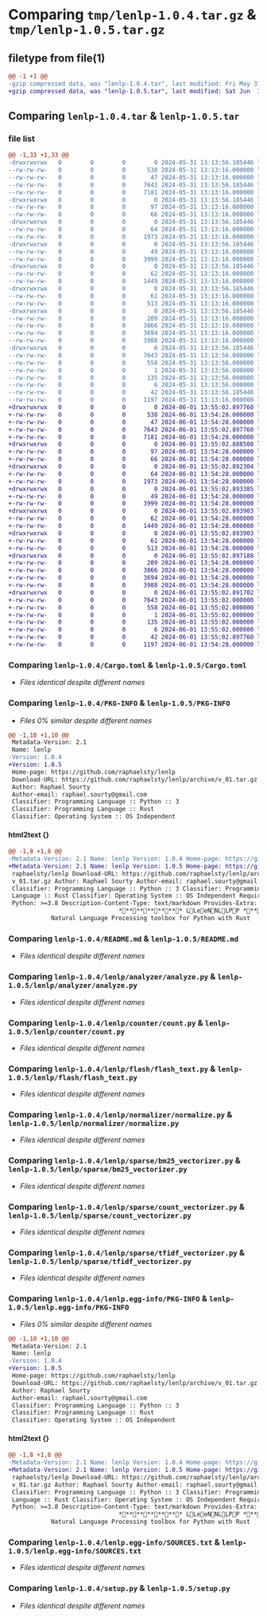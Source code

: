 # Comparing `tmp/lenlp-1.0.4.tar.gz` & `tmp/lenlp-1.0.5.tar.gz`

## filetype from file(1)

```diff
@@ -1 +1 @@
-gzip compressed data, was "lenlp-1.0.4.tar", last modified: Fri May 31 13:13:56 2024, max compression
+gzip compressed data, was "lenlp-1.0.5.tar", last modified: Sat Jun  1 13:55:02 2024, max compression
```

## Comparing `lenlp-1.0.4.tar` & `lenlp-1.0.5.tar`

### file list

```diff
@@ -1,33 +1,33 @@
-drwxrwxrwx   0        0        0        0 2024-05-31 13:13:56.185446 lenlp-1.0.4/
--rw-rw-rw-   0        0        0      538 2024-05-31 13:13:16.000000 lenlp-1.0.4/Cargo.toml
--rw-rw-rw-   0        0        0       47 2024-05-31 13:13:16.000000 lenlp-1.0.4/MANIFEST.in
--rw-rw-rw-   0        0        0     7643 2024-05-31 13:13:56.185446 lenlp-1.0.4/PKG-INFO
--rw-rw-rw-   0        0        0     7181 2024-05-31 13:13:16.000000 lenlp-1.0.4/README.md
-drwxrwxrwx   0        0        0        0 2024-05-31 13:13:56.185446 lenlp-1.0.4/lenlp/
--rw-rw-rw-   0        0        0       97 2024-05-31 13:13:16.000000 lenlp-1.0.4/lenlp/__init__.py
--rw-rw-rw-   0        0        0       66 2024-05-31 13:13:16.000000 lenlp-1.0.4/lenlp/__version__.py
-drwxrwxrwx   0        0        0        0 2024-05-31 13:13:56.185446 lenlp-1.0.4/lenlp/analyzer/
--rw-rw-rw-   0        0        0       64 2024-05-31 13:13:16.000000 lenlp-1.0.4/lenlp/analyzer/__init__.py
--rw-rw-rw-   0        0        0     1973 2024-05-31 13:13:16.000000 lenlp-1.0.4/lenlp/analyzer/analyze.py
-drwxrwxrwx   0        0        0        0 2024-05-31 13:13:56.185446 lenlp-1.0.4/lenlp/counter/
--rw-rw-rw-   0        0        0       49 2024-05-31 13:13:16.000000 lenlp-1.0.4/lenlp/counter/__init__.py
--rw-rw-rw-   0        0        0     3999 2024-05-31 13:13:16.000000 lenlp-1.0.4/lenlp/counter/count.py
-drwxrwxrwx   0        0        0        0 2024-05-31 13:13:56.185446 lenlp-1.0.4/lenlp/flash/
--rw-rw-rw-   0        0        0       62 2024-05-31 13:13:16.000000 lenlp-1.0.4/lenlp/flash/__init__.py
--rw-rw-rw-   0        0        0     1449 2024-05-31 13:13:16.000000 lenlp-1.0.4/lenlp/flash/flash_text.py
-drwxrwxrwx   0        0        0        0 2024-05-31 13:13:56.185446 lenlp-1.0.4/lenlp/normalizer/
--rw-rw-rw-   0        0        0       61 2024-05-31 13:13:16.000000 lenlp-1.0.4/lenlp/normalizer/__init__.py
--rw-rw-rw-   0        0        0      513 2024-05-31 13:13:16.000000 lenlp-1.0.4/lenlp/normalizer/normalize.py
-drwxrwxrwx   0        0        0        0 2024-05-31 13:13:56.185446 lenlp-1.0.4/lenlp/sparse/
--rw-rw-rw-   0        0        0      209 2024-05-31 13:13:16.000000 lenlp-1.0.4/lenlp/sparse/__init__.py
--rw-rw-rw-   0        0        0     3866 2024-05-31 13:13:16.000000 lenlp-1.0.4/lenlp/sparse/bm25_vectorizer.py
--rw-rw-rw-   0        0        0     3694 2024-05-31 13:13:16.000000 lenlp-1.0.4/lenlp/sparse/count_vectorizer.py
--rw-rw-rw-   0        0        0     3988 2024-05-31 13:13:16.000000 lenlp-1.0.4/lenlp/sparse/tfidf_vectorizer.py
-drwxrwxrwx   0        0        0        0 2024-05-31 13:13:56.185446 lenlp-1.0.4/lenlp.egg-info/
--rw-rw-rw-   0        0        0     7643 2024-05-31 13:13:56.000000 lenlp-1.0.4/lenlp.egg-info/PKG-INFO
--rw-rw-rw-   0        0        0      558 2024-05-31 13:13:56.000000 lenlp-1.0.4/lenlp.egg-info/SOURCES.txt
--rw-rw-rw-   0        0        0        1 2024-05-31 13:13:56.000000 lenlp-1.0.4/lenlp.egg-info/dependency_links.txt
--rw-rw-rw-   0        0        0      135 2024-05-31 13:13:56.000000 lenlp-1.0.4/lenlp.egg-info/requires.txt
--rw-rw-rw-   0        0        0        6 2024-05-31 13:13:56.000000 lenlp-1.0.4/lenlp.egg-info/top_level.txt
--rw-rw-rw-   0        0        0       42 2024-05-31 13:13:56.185446 lenlp-1.0.4/setup.cfg
--rw-rw-rw-   0        0        0     1197 2024-05-31 13:13:16.000000 lenlp-1.0.4/setup.py
+drwxrwxrwx   0        0        0        0 2024-06-01 13:55:02.897760 lenlp-1.0.5/
+-rw-rw-rw-   0        0        0      538 2024-06-01 13:54:28.000000 lenlp-1.0.5/Cargo.toml
+-rw-rw-rw-   0        0        0       47 2024-06-01 13:54:28.000000 lenlp-1.0.5/MANIFEST.in
+-rw-rw-rw-   0        0        0     7643 2024-06-01 13:55:02.897760 lenlp-1.0.5/PKG-INFO
+-rw-rw-rw-   0        0        0     7181 2024-06-01 13:54:28.000000 lenlp-1.0.5/README.md
+drwxrwxrwx   0        0        0        0 2024-06-01 13:55:02.888508 lenlp-1.0.5/lenlp/
+-rw-rw-rw-   0        0        0       97 2024-06-01 13:54:28.000000 lenlp-1.0.5/lenlp/__init__.py
+-rw-rw-rw-   0        0        0       66 2024-06-01 13:54:28.000000 lenlp-1.0.5/lenlp/__version__.py
+drwxrwxrwx   0        0        0        0 2024-06-01 13:55:02.892304 lenlp-1.0.5/lenlp/analyzer/
+-rw-rw-rw-   0        0        0       64 2024-06-01 13:54:28.000000 lenlp-1.0.5/lenlp/analyzer/__init__.py
+-rw-rw-rw-   0        0        0     1973 2024-06-01 13:54:28.000000 lenlp-1.0.5/lenlp/analyzer/analyze.py
+drwxrwxrwx   0        0        0        0 2024-06-01 13:55:02.893385 lenlp-1.0.5/lenlp/counter/
+-rw-rw-rw-   0        0        0       49 2024-06-01 13:54:28.000000 lenlp-1.0.5/lenlp/counter/__init__.py
+-rw-rw-rw-   0        0        0     3999 2024-06-01 13:54:28.000000 lenlp-1.0.5/lenlp/counter/count.py
+drwxrwxrwx   0        0        0        0 2024-06-01 13:55:02.893903 lenlp-1.0.5/lenlp/flash/
+-rw-rw-rw-   0        0        0       62 2024-06-01 13:54:28.000000 lenlp-1.0.5/lenlp/flash/__init__.py
+-rw-rw-rw-   0        0        0     1449 2024-06-01 13:54:28.000000 lenlp-1.0.5/lenlp/flash/flash_text.py
+drwxrwxrwx   0        0        0        0 2024-06-01 13:55:02.893903 lenlp-1.0.5/lenlp/normalizer/
+-rw-rw-rw-   0        0        0       61 2024-06-01 13:54:28.000000 lenlp-1.0.5/lenlp/normalizer/__init__.py
+-rw-rw-rw-   0        0        0      513 2024-06-01 13:54:28.000000 lenlp-1.0.5/lenlp/normalizer/normalize.py
+drwxrwxrwx   0        0        0        0 2024-06-01 13:55:02.897188 lenlp-1.0.5/lenlp/sparse/
+-rw-rw-rw-   0        0        0      209 2024-06-01 13:54:28.000000 lenlp-1.0.5/lenlp/sparse/__init__.py
+-rw-rw-rw-   0        0        0     3866 2024-06-01 13:54:28.000000 lenlp-1.0.5/lenlp/sparse/bm25_vectorizer.py
+-rw-rw-rw-   0        0        0     3694 2024-06-01 13:54:28.000000 lenlp-1.0.5/lenlp/sparse/count_vectorizer.py
+-rw-rw-rw-   0        0        0     3988 2024-06-01 13:54:28.000000 lenlp-1.0.5/lenlp/sparse/tfidf_vectorizer.py
+drwxrwxrwx   0        0        0        0 2024-06-01 13:55:02.891702 lenlp-1.0.5/lenlp.egg-info/
+-rw-rw-rw-   0        0        0     7643 2024-06-01 13:55:02.000000 lenlp-1.0.5/lenlp.egg-info/PKG-INFO
+-rw-rw-rw-   0        0        0      558 2024-06-01 13:55:02.000000 lenlp-1.0.5/lenlp.egg-info/SOURCES.txt
+-rw-rw-rw-   0        0        0        1 2024-06-01 13:55:02.000000 lenlp-1.0.5/lenlp.egg-info/dependency_links.txt
+-rw-rw-rw-   0        0        0      135 2024-06-01 13:55:02.000000 lenlp-1.0.5/lenlp.egg-info/requires.txt
+-rw-rw-rw-   0        0        0        6 2024-06-01 13:55:02.000000 lenlp-1.0.5/lenlp.egg-info/top_level.txt
+-rw-rw-rw-   0        0        0       42 2024-06-01 13:55:02.897760 lenlp-1.0.5/setup.cfg
+-rw-rw-rw-   0        0        0     1197 2024-06-01 13:54:28.000000 lenlp-1.0.5/setup.py
```

### Comparing `lenlp-1.0.4/Cargo.toml` & `lenlp-1.0.5/Cargo.toml`

 * *Files identical despite different names*

### Comparing `lenlp-1.0.4/PKG-INFO` & `lenlp-1.0.5/PKG-INFO`

 * *Files 0% similar despite different names*

```diff
@@ -1,10 +1,10 @@
 Metadata-Version: 2.1
 Name: lenlp
-Version: 1.0.4
+Version: 1.0.5
 Home-page: https://github.com/raphaelsty/lenlp
 Download-URL: https://github.com/raphaelsty/lenlp/archive/v_01.tar.gz
 Author: Raphael Sourty
 Author-email: raphael.sourty@gmail.com
 Classifier: Programming Language :: Python :: 3
 Classifier: Programming Language :: Rust
 Classifier: Operating System :: OS Independent
```

#### html2text {}

```diff
@@ -1,8 +1,8 @@
-Metadata-Version: 2.1 Name: lenlp Version: 1.0.4 Home-page: https://github.com/
+Metadata-Version: 2.1 Name: lenlp Version: 1.0.5 Home-page: https://github.com/
 raphaelsty/lenlp Download-URL: https://github.com/raphaelsty/lenlp/archive/
 v_01.tar.gz Author: Raphael Sourty Author-email: raphael.sourty@gmail.com
 Classifier: Programming Language :: Python :: 3 Classifier: Programming
 Language :: Rust Classifier: Operating System :: OS Independent Requires-
 Python: >=3.8 Description-Content-Type: text/markdown Provides-Extra: dev
                               ************ LLeeNNLLPP ************
            Natural Language Processing toolbox for Python with Rust
```

### Comparing `lenlp-1.0.4/README.md` & `lenlp-1.0.5/README.md`

 * *Files identical despite different names*

### Comparing `lenlp-1.0.4/lenlp/analyzer/analyze.py` & `lenlp-1.0.5/lenlp/analyzer/analyze.py`

 * *Files identical despite different names*

### Comparing `lenlp-1.0.4/lenlp/counter/count.py` & `lenlp-1.0.5/lenlp/counter/count.py`

 * *Files identical despite different names*

### Comparing `lenlp-1.0.4/lenlp/flash/flash_text.py` & `lenlp-1.0.5/lenlp/flash/flash_text.py`

 * *Files identical despite different names*

### Comparing `lenlp-1.0.4/lenlp/normalizer/normalize.py` & `lenlp-1.0.5/lenlp/normalizer/normalize.py`

 * *Files identical despite different names*

### Comparing `lenlp-1.0.4/lenlp/sparse/bm25_vectorizer.py` & `lenlp-1.0.5/lenlp/sparse/bm25_vectorizer.py`

 * *Files identical despite different names*

### Comparing `lenlp-1.0.4/lenlp/sparse/count_vectorizer.py` & `lenlp-1.0.5/lenlp/sparse/count_vectorizer.py`

 * *Files identical despite different names*

### Comparing `lenlp-1.0.4/lenlp/sparse/tfidf_vectorizer.py` & `lenlp-1.0.5/lenlp/sparse/tfidf_vectorizer.py`

 * *Files identical despite different names*

### Comparing `lenlp-1.0.4/lenlp.egg-info/PKG-INFO` & `lenlp-1.0.5/lenlp.egg-info/PKG-INFO`

 * *Files 0% similar despite different names*

```diff
@@ -1,10 +1,10 @@
 Metadata-Version: 2.1
 Name: lenlp
-Version: 1.0.4
+Version: 1.0.5
 Home-page: https://github.com/raphaelsty/lenlp
 Download-URL: https://github.com/raphaelsty/lenlp/archive/v_01.tar.gz
 Author: Raphael Sourty
 Author-email: raphael.sourty@gmail.com
 Classifier: Programming Language :: Python :: 3
 Classifier: Programming Language :: Rust
 Classifier: Operating System :: OS Independent
```

#### html2text {}

```diff
@@ -1,8 +1,8 @@
-Metadata-Version: 2.1 Name: lenlp Version: 1.0.4 Home-page: https://github.com/
+Metadata-Version: 2.1 Name: lenlp Version: 1.0.5 Home-page: https://github.com/
 raphaelsty/lenlp Download-URL: https://github.com/raphaelsty/lenlp/archive/
 v_01.tar.gz Author: Raphael Sourty Author-email: raphael.sourty@gmail.com
 Classifier: Programming Language :: Python :: 3 Classifier: Programming
 Language :: Rust Classifier: Operating System :: OS Independent Requires-
 Python: >=3.8 Description-Content-Type: text/markdown Provides-Extra: dev
                               ************ LLeeNNLLPP ************
            Natural Language Processing toolbox for Python with Rust
```

### Comparing `lenlp-1.0.4/lenlp.egg-info/SOURCES.txt` & `lenlp-1.0.5/lenlp.egg-info/SOURCES.txt`

 * *Files identical despite different names*

### Comparing `lenlp-1.0.4/setup.py` & `lenlp-1.0.5/setup.py`

 * *Files identical despite different names*

